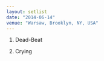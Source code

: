 ```yaml
---
layout: setlist
date: "2014-06-14"
venue: "Warsaw, Brooklyn, NY, USA"
---
```



 1. Dead-Beat

 2. Crying


